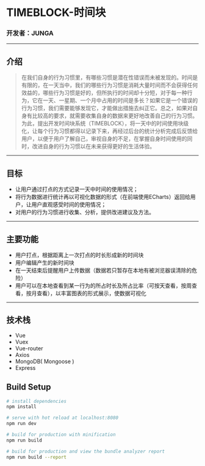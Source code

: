 # TIMEBLOCK-时间块
### 开发者：JUNGA

---
## 介绍
>  在我们自身的行为习惯里，有哪些习惯是潜在性错误而未被发现的。时间是有限的，在一天当中，我们的哪些行为习惯是消耗大量时间而不会获得任何效益的，哪些行为习惯是好的，但所执行的时间却十分短，对于每一种行为，它在一天、一星期、一个月中占用的时间是多长？如果它是一个错误的行为习惯，我们需要能够发现它，才能做出措施去纠正它。总之，如果对自身有比较高的要求，就需要收集自身的数据来更好地改善自己的行为习惯。为此，提出开发时间块系统（TIMEBLOCK），将一天中的时间使用块级化，让每个行为习惯都得以记录下来，再经过后台的统计分析完成后反馈给用户，以便于用户了解自己，审视自身的不足，在掌握自身时间使用的同时，改进自身的行为习惯以在未来获得更好的生活体验。 
---
## 目标
- 让用户通过打点的方式记录一天中时间的使用情况；
- 将行为数据进行统计再以可视化数据的形式（在前端使用ECharts）返回给用户，让用户直观感受时间的使用情况；
- 对用户的行为习惯进行收集、分析，提供改进建议及方法。
---
## 主要功能
- 用户打点，根据距离上一次打点的时长形成新的时间块
- 用户编辑产生的新时间块
- 在一天结束后提醒用户上传数据（数据若只暂存在本地有被浏览器误清除的危险）
- 用户可以在本地查看到某一行为的所占时长及所占比率（可按天查看，按周查看，按月查看），以丰富图表的形式展示，使数据可视化

---
## 技术栈
- Vue
- Vuex
- Vue-router
- Axios
- MongoDB( Mongoose )
- Express


## Build Setup

``` bash
# install dependencies
npm install

# serve with hot reload at localhost:8080
npm run dev

# build for production with minification
npm run build

# build for production and view the bundle analyzer report
npm run build --report
```


